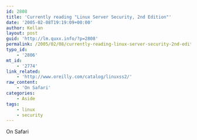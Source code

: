 ```yaml
---
id: 2808
title: 'Currently reading "Linux Server Security, 2nd Edition"'
date: '2005-02-08T19:19:09+00:00'
author: Kellan
layout: post
guid: 'http://lm.quxx.info/?p=2808'
permalink: /2005/02/08/currently-reading-linux-server-security-2nd-edition/
typo_id:
    - '2806'
mt_id:
    - '2774'
link_related:
    - 'http://www.oreilly.com/catalog/linuxss2/'
raw_content:
    - 'On Safari'
categories:
    - Aside
tags:
    - linux
    - security
---
```


On Safari